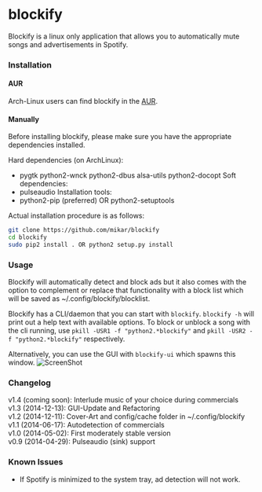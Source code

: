 # blockify
Blockify is a linux only application that allows you to automatically mute songs and advertisements in Spotify.

### Installation
#### AUR
Arch-Linux users can find blockify in the [AUR](https://aur.archlinux.org/packages/blockify/).

#### Manually
Before installing blockify, please make sure you have the appropriate dependencies installed.

Hard dependencies (on ArchLinux):
- pygtk python2-wnck python2-dbus alsa-utils python2-docopt
Soft dependencies:
- pulseaudio
Installation tools:
- python2-pip (preferred) OR python2-setuptools 

Actual installation procedure is as follows:
``` bash
git clone https://github.com/mikar/blockify
cd blockify
sudo pip2 install . OR python2 setup.py install
```

### Usage
Blockify will automatically detect and block ads but it also comes with the option to complement or replace that functionality with a block list which will be saved as ~/.config/blockify/blocklist.  

Blockify has a CLI/daemon that you can start with `blockify`.
`blockify -h` will print out a help text with available options.
To block or unblock a song with the cli running, use `pkill -USR1 -f "python2.*blockify"` and `pkill -USR2 -f "python2.*blockify"` respectively.  

Alternatively, you can use the GUI with `blockify-ui` which spawns this window.
![ScreenShot](http://a.pomf.se/vxnnwo.jpg)  

### Changelog
v1.4 (coming soon): Interlude music of your choice during commercials  
v1.3 (2014-12-13): GUI-Update and Refactoring  
v1.2 (2014-12-11): Cover-Art and config/cache folder in ~/.config/blockify  
v1.1 (2014-06-17): Autodetection of commercials  
v1.0 (2014-05-02): First moderately stable version  
v0.9 (2014-04-29): Pulseaudio (sink) support  

### Known Issues
- If Spotify is minimized to the system tray, ad detection will not work. 
